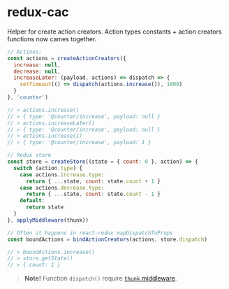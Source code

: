 # redux-cac
Helper for create action creators. Action types constants + action creators functions now cames together.

```js
// Actions:
const actions = createActionCreators({
  increase: null,
  decrease: null,
  increaseLater: (payload, actions) => dispatch => {
    setTimeout(() => dispatch(actions.increase()), 1000)
  }
}, 'counter')

// > actions.increase()
// > { type: '@counter/increase', payload: null }
// > actions.increaseLater()
// > { type: '@counter/increase', payload: null }
// > actions.increase(1)
// > { type: '@counter/increase', payload: 1 }

// Redux store
const store = createStore((state = { count: 0 }, action) => {
  switch (action.type) {
    case actions.increase.type:
      return { ...state, count: state.count + 1 }
    case actions.decrease.type:
      return { ...state, count: state.count - 1 }
    default:
      return state
  }
}, applyMiddleware(thunk))

// Often it happens in react-redux mapDispatchToProps
const boundActions = bindActionCreators(actions, store.dispatch)

// > boundActions.increase()
// > store.getState()
// > { count: 1 }
```

> **Note!** Function `dispatch()` require [`thunk` middleware](https://github.com/gaearon/redux-thunk).
